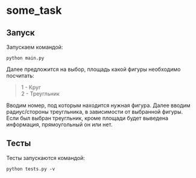 # some_task
## Запуск
Запускаем командой:  
```
python main.py
```
Далее предложится на выбор, площадь какой фигуры необходимо посчитать:
> 1 - Круг  
> 2 - Треугльник

Вводим номер, под которым находится нужная фигура. Далее вводим радиус/стороны треугльника, в зависимости от выбранной фигуры. Если был выбран треугльник, кроме площади будет выведена информация, прямоугольный он или нет.
## Тесты
Тесты запускаются командой:
```
python tests.py -v
```
